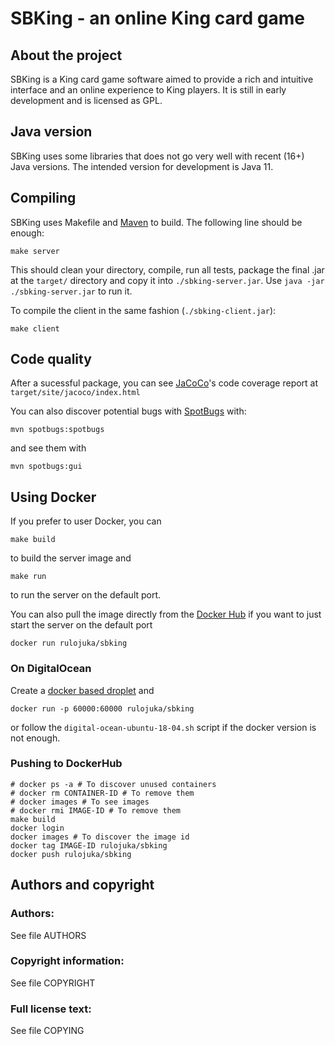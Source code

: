 # SBKing - an online King card game


## About the project

SBKing is a King card game software aimed to provide a rich and intuitive interface and an online experience to King players. It is still in early development and is licensed as GPL.

## Java version

SBKing uses some libraries that does not go very well with recent (16+) Java versions. The intended version for development is Java 11.

## Compiling

SBKing uses Makefile and [Maven](https://maven.apache.org/) to build. The following line should be enough:

```
make server
```

This should clean your directory, compile, run all tests, package the final .jar at the `target/` directory and copy it into `./sbking-server.jar`. Use `java -jar ./sbking-server.jar` to run it.

To compile the client in the same fashion (`./sbking-client.jar`):
```
make client
```

## Code quality

After a sucessful package, you can see [JaCoCo](https://www.jacoco.org/jacoco/)'s code coverage report at `target/site/jacoco/index.html`

You can also discover potential bugs with [SpotBugs](https://spotbugs.github.io/) with:

```
mvn spotbugs:spotbugs
```

and see them with

```
mvn spotbugs:gui
```

## Using Docker

If you prefer to user Docker, you can
```
make build
```
to build the server image and
```
make run
```
to run the server on the default port.

You can also pull the image directly from the [Docker Hub](https://hub.docker.com/r/rulojuka/sbking) if you want to just start the server on the default port
```
docker run rulojuka/sbking
```

### On DigitalOcean
Create a [docker based droplet](https://marketplace.digitalocean.com/apps/docker) and
```
docker run -p 60000:60000 rulojuka/sbking
```
or follow the `digital-ocean-ubuntu-18-04.sh` script if the docker version is not enough.


### Pushing to DockerHub
```
# docker ps -a # To discover unused containers
# docker rm CONTAINER-ID # To remove them
# docker images # To see images
# docker rmi IMAGE-ID # To remove them
make build
docker login
docker images # To discover the image id
docker tag IMAGE-ID rulojuka/sbking
docker push rulojuka/sbking
```

## Authors and copyright

### Authors:
See file AUTHORS

### Copyright information:
See file COPYRIGHT

### Full license text:
See file COPYING
